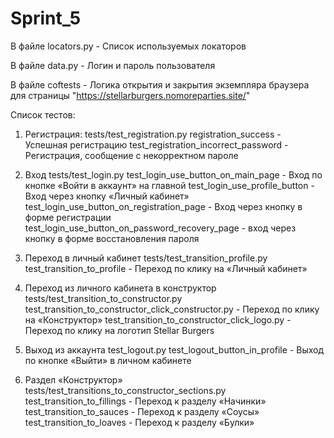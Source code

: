 # Sprint_5

В файле locators.py - Список используемых локаторов

В файле data.py - Логин и пароль пользователя

В файле coftests - Логика открытия и закрытия экземпляра браузера для страницы "https://stellarburgers.nomoreparties.site/"

Список тестов:
1. Регистрация:
tests/test_registration.py
registration_success - Успешная регистрацию
test_registration_incorrect_password - Регистрация, сообщение c некорректном пароле

2. Вход
tests/test_login.py
test_login_use_button_on_main_page - Вход по кнопке «Войти в аккаунт» на главной
test_login_use_profile_button - Вход через кнопку «Личный кабинет»
test_login_use_button_on_registration_page - Вход через кнопку в форме регистрации
test_login_use_button_on_password_recovery_page - вход через кнопку в форме восстановления пароля

3. Переход в личный кабинет
tests/test_transition_profile.py
test_transition_to_profile - Переход по клику на «Личный кабинет»

4. Переход из личного кабинета в конструктор
tests/test_transition_to_constructor.py
test_transition_to_constructor_click_constructor.py - Переход по клику на «Конструктор»
test_transition_to_constructor_click_logo.py - Переход по клику на логотип Stellar Burgers

5. Выход из аккаунта
test_logout.py
test_logout_button_in_profile - Выход по кнопке «Выйти» в личном кабинете

6. Раздел «Конструктор»
tests/test_transitions_to_constructor_sections.py
test_transition_to_fillings - Переход к разделу «Начинки»
test_transition_to_sauces - Переход к разделу «Соусы»
test_transition_to_loaves - Переход к разделу «Булки»
